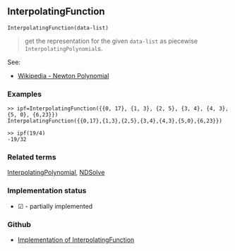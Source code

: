 ## InterpolatingFunction

```
InterpolatingFunction(data-list)
```

> get the representation for the given `data-list` as piecewise `InterpolatingPolynomial`s.
 
See:  
* [Wikipedia - Newton Polynomial](https://en.wikipedia.org/wiki/Newton_polynomial) 

### Examples

```
>> ipf=InterpolatingFunction({{0, 17}, {1, 3}, {2, 5}, {3, 4}, {4, 3}, {5, 0}, {6,23}})
InterpolatingFunction({{0,17},{1,3},{2,5},{3,4},{4,3},{5,0},{6,23}})

>> ipf(19/4)
-19/32
```

### Related terms 
[InterpolatingPolynomial](InterpolatingPolynomial.md), [NDSolve](NDSolve.md) 






### Implementation status

* &#x2611; - partially implemented

### Github

* [Implementation of InterpolatingFunction](https://github.com/axkr/symja_android_library/blob/master/symja_android_library/matheclipse-core/src/main/java/org/matheclipse/core/reflection/system/InterpolatingFunction.java#L14) 
